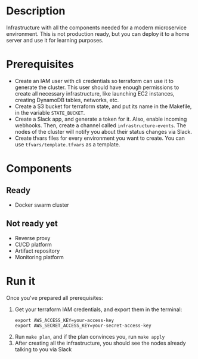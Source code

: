 # Description
Infrastructure with all the components needed for a modern microservice environment.
This is not production ready, but you can deploy it to a home server and use it for learning purposes.

# Prerequisites
* Create an IAM user with cli credentials so terraform can use it to generate the cluster.
  This user should have enough permissions to create all necessary infrastructure, like launching EC2 instances,
  creating DynamoDB tables, networks, etc.
* Create a S3 bucket for terraform state, and put its name in the Makefile, in the variable `STATE_BUCKET`.
* Create a Slack app, and generate a token for it. Also, enable incoming webhooks. Then, create a channel
  called `infrastructure-events`. The nodes of the cluster will notify you about their status changes via Slack.
* Create tfvars files for every environment you want to create. You can use `tfvars/template.tfvars` as a template.

# Components
## Ready
* Docker swarm cluster

## Not ready yet
* Reverse proxy
* CI/CD platform
* Artifact repository
* Monitoring platform

# Run it
Once you've prepared all prerequisites:
1. Get your terraform IAM credentials, and export them in the terminal:
    ```
    export AWS_ACCESS_KEY=your-access-key
    export AWS_SECRET_ACCESS_KEY=your-secret-access-key
    ```
2. Run `make plan`, and if the plan convinces you, run `make apply`
3. After creating all the infrastructure, you should see the nodes
already talking to you via Slack

